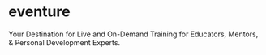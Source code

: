 # eventure

Your Destination for Live and On-Demand Training for Educators, Mentors, & Personal Development Experts.
